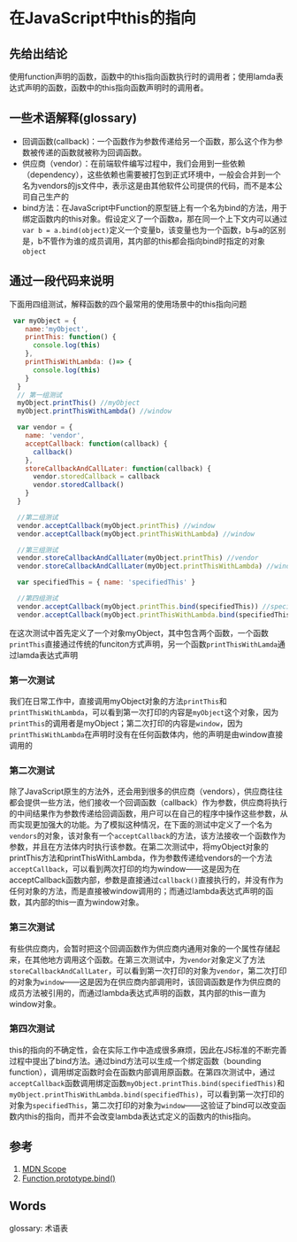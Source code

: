 # 在JavaScript中this的指向

## 先给出结论
使用function声明的函数，函数中的this指向函数执行时的调用者；使用lamda表达式声明的函数，函数中的this指向函数声明时的调用者。

## 一些术语解释(glossary)
  - 回调函数(callback)：一个函数作为参数传递给另一个函数，那么这个作为参数被传递的函数就被称为回调函数。
  - 供应商（vendor）：在前端软件编写过程中，我们会用到一些依赖（dependency），这些依赖也需要被打包到正式环境中，一般会合并到一个名为vendors的js文件中，表示这是由其他软件公司提供的代码，而不是本公司自己生产的
  - bind方法：在JavaScript中Function的原型链上有一个名为bind的方法，用于绑定函数内的this对象。假设定义了一个函数a，那在同一个上下文内可以通过`var b = a.bind(object)`定义一个变量b，该变量也为一个函数，b与a的区别是，b不管作为谁的成员调用，其内部的this都会指向bind时指定的对象`object`
  
## 通过一段代码来说明
下面用四组测试，解释函数的四个最常用的使用场景中的this指向问题

``` javascript
 var myObject = {
    name:'myObject',
    printThis: function() {
      console.log(this)
    },
    printThisWithLambda: ()=> {
      console.log(this)
    }
  }
  // 第一组测试
  myObject.printThis() //myObject
  myObject.printThisWithLambda() //window

  var vendor = {
    name: 'vendor',
    acceptCallback: function(callback) {
      callback()
    },
    storeCallbackAndCallLater: function(callback) {
      vendor.storedCallback = callback
      vendor.storedCallback()
    }
  }

  //第二组测试
  vendor.acceptCallback(myObject.printThis) //window
  vendor.acceptCallback(myObject.printThisWithLambda) //window

  //第三组测试
  vendor.storeCallbackAndCallLater(myObject.printThis) //vendor
  vendor.storeCallbackAndCallLater(myObject.printThisWithLambda) //window

  var specifiedThis = { name: 'specifiedThis' }

  //第四组测试
  vendor.acceptCallback(myObject.printThis.bind(specifiedThis)) //specifiedThis
  vendor.acceptCallback(myObject.printThisWithLambda.bind(specifiedThis)) //window
```

在这次测试中首先定义了一个对象myObject，其中包含两个函数，一个函数`printThis`直接通过传统的funciton方式声明，另一个函数`printThisWithLamda`通过lamda表达式声明
### 第一次测试
  我们在日常工作中，直接调用myObject对象的方法`printThis`和`printThisWithLambda`，可以看到第一次打印的内容是`myObject`这个对象，因为`printThis`的调用者是myObject；第二次打印的内容是`window`，因为`printThisWithLambda`在声明时没有在任何函数体内，他的声明是由window直接调用的
### 第二次测试
  除了JavaScript原生的方法外，还会用到很多的供应商（vendors），供应商往往都会提供一些方法，他们接收一个回调函数（callback）作为参数，供应商将执行的中间结果作为参数传递给回调函数，用户可以在自己的程序中操作这些参数，从而实现更加强大的功能。为了模拟这种情况，在下面的测试中定义了一个名为`vendors`的对象，该对象有一个`acceptCallback`的方法，该方法接收一个函数作为参数，并且在方法体内时执行该参数。在第二次测试中，将myObject对象的printThis方法和printThisWithLambda，作为参数传递给vendors的一个方法`acceptCallback`，可以看到两次打印的均为window——这是因为在acceptCallback函数内部，参数是直接通过`callback()`直接执行的，并没有作为任何对象的方法，而是直接被window调用的；而通过lambda表达式声明的函数，其内部的this一直为window对象。
### 第三次测试
  有些供应商内，会暂时把这个回调函数作为供应商内通用对象的一个属性存储起来，在其他地方调用这个函数。在第三次测试中，为`vendor`对象定义了方法`storeCallbackAndCallLater`，可以看到第一次打印的对象为`vendor`，第二次打印的对象为`window`——这是因为在供应商内部调用时，该回调函数是作为供应商的成员方法被引用的，而通过lambda表达式声明的函数，其内部的this一直为window对象。
### 第四次测试
  this的指向的不确定性，会在实际工作中造成很多麻烦，因此在JS标准的不断完善过程中提出了bind方法。通过bind方法可以生成一个绑定函数（bounding function），调用绑定函数时会在函数内部调用原函数。在第四次测试中，通过`acceptCallback`函数调用绑定函数`myObject.printThis.bind(specifiedThis)`和`myObject.printThisWithLambda.bind(specifiedThis)`，可以看到第一次打印的对象为`specifiedThis`，第二次打印的对象为`window`——这验证了bind可以改变函数内this的指向，而并不会改变lambda表达式定义的函数内的this指向。


## 参考
1.  [MDN Scope](https://developer.mozilla.org/en-US/docs/Glossary/Scope)
2.  [Function.prototype.bind()](https://developer.mozilla.org/en-US/docs/Web/JavaScript/Reference/Global_Objects/Function/bind)

## Words
glossary: 术语表
